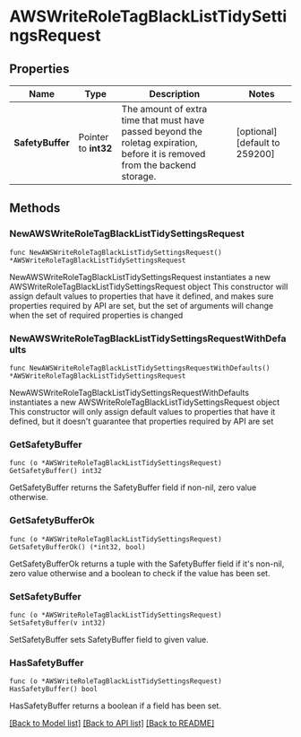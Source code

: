 # AWSWriteRoleTagBlackListTidySettingsRequest

## Properties

Name | Type | Description | Notes
------------ | ------------- | ------------- | -------------
**SafetyBuffer** | Pointer to **int32** | The amount of extra time that must have passed beyond the roletag expiration, before it is removed from the backend storage. | [optional] [default to 259200]

## Methods

### NewAWSWriteRoleTagBlackListTidySettingsRequest

`func NewAWSWriteRoleTagBlackListTidySettingsRequest() *AWSWriteRoleTagBlackListTidySettingsRequest`

NewAWSWriteRoleTagBlackListTidySettingsRequest instantiates a new AWSWriteRoleTagBlackListTidySettingsRequest object
This constructor will assign default values to properties that have it defined,
and makes sure properties required by API are set, but the set of arguments
will change when the set of required properties is changed

### NewAWSWriteRoleTagBlackListTidySettingsRequestWithDefaults

`func NewAWSWriteRoleTagBlackListTidySettingsRequestWithDefaults() *AWSWriteRoleTagBlackListTidySettingsRequest`

NewAWSWriteRoleTagBlackListTidySettingsRequestWithDefaults instantiates a new AWSWriteRoleTagBlackListTidySettingsRequest object
This constructor will only assign default values to properties that have it defined,
but it doesn't guarantee that properties required by API are set

### GetSafetyBuffer

`func (o *AWSWriteRoleTagBlackListTidySettingsRequest) GetSafetyBuffer() int32`

GetSafetyBuffer returns the SafetyBuffer field if non-nil, zero value otherwise.

### GetSafetyBufferOk

`func (o *AWSWriteRoleTagBlackListTidySettingsRequest) GetSafetyBufferOk() (*int32, bool)`

GetSafetyBufferOk returns a tuple with the SafetyBuffer field if it's non-nil, zero value otherwise
and a boolean to check if the value has been set.

### SetSafetyBuffer

`func (o *AWSWriteRoleTagBlackListTidySettingsRequest) SetSafetyBuffer(v int32)`

SetSafetyBuffer sets SafetyBuffer field to given value.

### HasSafetyBuffer

`func (o *AWSWriteRoleTagBlackListTidySettingsRequest) HasSafetyBuffer() bool`

HasSafetyBuffer returns a boolean if a field has been set.


[[Back to Model list]](../README.md#documentation-for-models) [[Back to API list]](../README.md#documentation-for-api-endpoints) [[Back to README]](../README.md)


